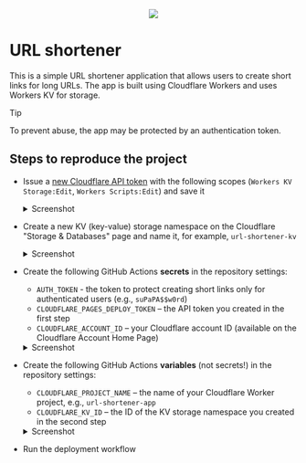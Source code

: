 <p align="center">
  <a href="https://github.com/tarampampam/url-shortener#readme">
    <picture>
      <source media="(prefers-color-scheme: dark)" srcset="https://socialify.git.ci/tarampampam/url-shortener/image?description=1&font=Raleway&forks=1&issues=1&owner=1&pulls=1&pattern=Solid&stargazers=1&theme=Dark">
      <img align="center" src="https://socialify.git.ci/tarampampam/url-shortener/image?description=1&font=Raleway&forks=1&issues=1&owner=1&pulls=1&pattern=Solid&stargazers=1&theme=Light">
    </picture>
  </a>
</p>

# URL shortener

This is a simple URL shortener application that allows users to create short links for long URLs. The app is
built using Cloudflare Workers and uses Workers KV for storage.

> [!TIP]
> To prevent abuse, the app may be protected by an authentication token.

## Steps to reproduce the project

* Issue a [new Cloudflare API token][new_cf_token] with the following scopes (`Workers KV Storage:Edit`,
  `Workers Scripts:Edit`) and save it
  <details>
  <summary>Screenshot</summary>

  ![screenshot][token_scopes]

  </details>
* Create a new KV (key-value) storage namespace on the Cloudflare "Storage & Databases" page and name it,
  for example, `url-shortener-kv`
  <details>
  <summary>Screenshot</summary>

  ![screenshot][new_kv]

  </details>
* Create the following GitHub Actions **secrets** in the repository settings:
  - `AUTH_TOKEN` - the token to protect creating short links only for authenticated users (e.g., `suPaPA$$w0rd`)
  - `CLOUDFLARE_PAGES_DEPLOY_TOKEN` – the API token you created in the first step
  - `CLOUDFLARE_ACCOUNT_ID` – your Cloudflare account ID (available on the Cloudflare Account Home Page)
  <details>
  <summary>Screenshot</summary>

  ![screenshot][account_id]

  </details>
* Create the following GitHub Actions **variables** (not secrets!) in the repository settings:
  - `CLOUDFLARE_PROJECT_NAME` – the name of your Cloudflare Worker project, e.g., `url-shortener-app`
  - `CLOUDFLARE_KV_ID` – the ID of the KV storage namespace you created in the second step
  <details>
  <summary>Screenshot</summary>

  ![screenshot][kv_id]

  </details>
* Run the deployment workflow

[new_cf_token]:https://dash.cloudflare.com/profile/api-tokens
[token_scopes]:https://habrastorage.org/webt/zw/ou/1k/zwou1kfrf_5z9ije8bsxkhn_iqc.png
[new_kv]:https://habrastorage.org/webt/ql/z5/e2/qlz5e2th3q9o9bbbcupbfrvedwu.png
[kv_id]:https://habrastorage.org/webt/xo/7i/rl/xo7irl-7ulmpe8shd1l8g4arasi.png
[account_id]:https://habrastorage.org/webt/8c/ws/dx/8cwsdxoo_7ioonkgg1u2k2_qj6c.png
